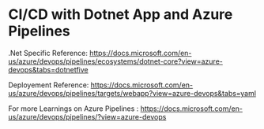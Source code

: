 ﻿# CI/CD with Dotnet App and Azure Pipelines
 
 .Net Specific Reference: 
 https://docs.microsoft.com/en-us/azure/devops/pipelines/ecosystems/dotnet-core?view=azure-devops&tabs=dotnetfive
 
 Deployement Reference: 
 https://docs.microsoft.com/en-us/azure/devops/pipelines/targets/webapp?view=azure-devops&tabs=yaml
 
 For more Learnings on Azure Pipelines : https://docs.microsoft.com/en-us/azure/devops/pipelines/?view=azure-devops
